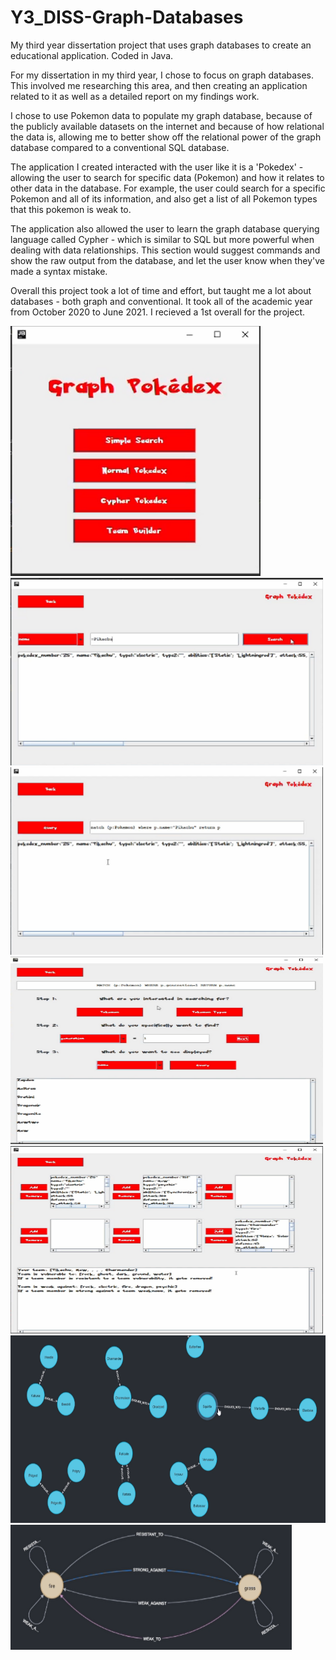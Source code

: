 # Y3_DISS-Graph-Databases
My third year dissertation project that uses graph databases to create an educational application. Coded in Java.

For my dissertation in my third year, I chose to focus on graph databases. This involved me researching this area, and then creating an application related to it as well as a detailed report on my findings work.

I chose to use Pokemon data to populate my graph database, because of the publicly available datasets on the internet and because of how relational the data is, allowing me to better show off the relational power of the graph database compared to a conventional SQL database.

The application I created interacted with the user like it is a 'Pokedex' - allowing the user to search for specific data (Pokemon) and how it relates to other data in the database. For example, the user could search for a specific Pokemon and all of its information, and also get a list of all Pokemon types that this pokemon is weak to.

The application also allowed the user to learn the graph database querying language called Cypher - which is similar to SQL but more powerful when dealing with data relationships. This section would suggest commands and show the raw output from the database, and let the user know when they've made a syntax mistake.

Overall this project took a lot of time and effort, but taught me a lot about databases - both graph and conventional. It took all of the academic year from October 2020 to June 2021. I recieved a 1st overall for the project.

<img src="Screenshots/image1.png" height="400" width="400" >
<img src="Screenshots/image2.png" height="300" width="500" >
<img src="Screenshots/image3.png" height="300" width="500" >
<img src="Screenshots/image4.png" height="300" width="500" >
<img src="Screenshots/image5.png" height="300" width="500" >
<img src="Screenshots/image6.png" height="300" width="600" >
<img src="Screenshots/image7.png" height="200" width="450" >
